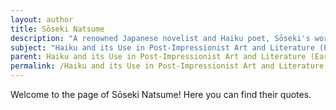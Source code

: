 ```yaml
---
layout: author
title: Sōseki Natsume
description: "A renowned Japanese novelist and Haiku poet, Sōseki's works often reflected on nature and human emotions. His literary contributions resonated with the artistic movements of the early 20th century, particularly in relation to Post-Impressionism."
subject: "Haiku and its Use in Post-Impressionist Art and Literature (Early 20th century)"
parent: Haiku and its Use in Post-Impressionist Art and Literature (Early 20th century)
permalink: /Haiku and its Use in Post-Impressionist Art and Literature (Early 20th century)/authors/Sōseki-Natsume/
---
```


Welcome to the page of Sōseki Natsume! Here you can find their quotes.
